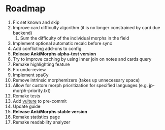 # Roadmap

1. Fix set known and skip
2. Improve card difficulty algorithm (it is no longer constrained by card.due backend)
    1. Sum the difficulty of the individual morphs in the field
3. Implement optional automatic recalc before sync
4. Add conflicting add-ons to config
5. **Release AnkiMorphs alpha-test version**
6. Try to improve caching by using inner join on notes and cards query
7. Remake highlighting feature
8. Fix undo-review
9. Implement spaCy
10. Remove intrinsic morphemizers (takes up unnecessary space)
11. Allow for custom morph prioritization for specified languages (e.g. jp-morph-priority.txt)
12. Remake tests
13. Add [vulture](https://github.com/jendrikseipp/vulture) to pre-commit
14. Update guide
15. **Release AnkiMorphs stable version**
16. Remake statistics page
17. Remake readability analyzer




